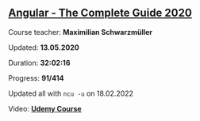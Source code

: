 
## [Angular - The Complete Guide 2020](https://coursehunter.net/course/udemy-angular-4-2-the-complete-guide)

Course teacher: **Maximilian Schwarzmüller**

Updated: **13.05.2020**

Duration: **32:02:16**

Progress: **91/414**

Updated all with `ncu -u` on 18.02.2022

Video: **[Udemy Course](https://www.udemy.com/course/the-complete-guide-to-angular-2/)**
